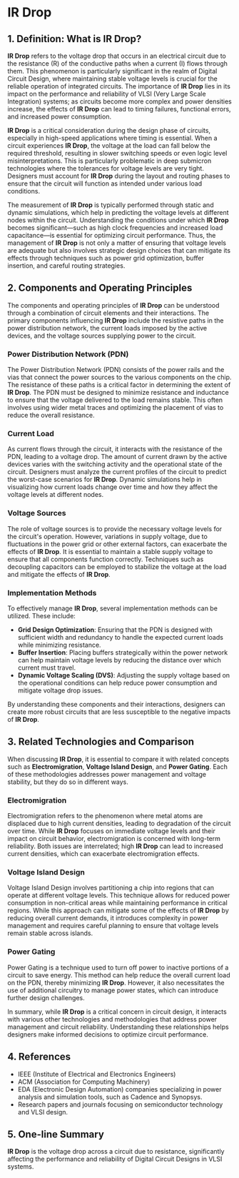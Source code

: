 # IR Drop

## 1. Definition: What is **IR Drop**?
**IR Drop** refers to the voltage drop that occurs in an electrical circuit due to the resistance (R) of the conductive paths when a current (I) flows through them. This phenomenon is particularly significant in the realm of Digital Circuit Design, where maintaining stable voltage levels is crucial for the reliable operation of integrated circuits. The importance of **IR Drop** lies in its impact on the performance and reliability of VLSI (Very Large Scale Integration) systems; as circuits become more complex and power densities increase, the effects of **IR Drop** can lead to timing failures, functional errors, and increased power consumption.

**IR Drop** is a critical consideration during the design phase of circuits, especially in high-speed applications where timing is essential. When a circuit experiences **IR Drop**, the voltage at the load can fall below the required threshold, resulting in slower switching speeds or even logic level misinterpretations. This is particularly problematic in deep submicron technologies where the tolerances for voltage levels are very tight. Designers must account for **IR Drop** during the layout and routing phases to ensure that the circuit will function as intended under various load conditions.

The measurement of **IR Drop** is typically performed through static and dynamic simulations, which help in predicting the voltage levels at different nodes within the circuit. Understanding the conditions under which **IR Drop** becomes significant—such as high clock frequencies and increased load capacitance—is essential for optimizing circuit performance. Thus, the management of **IR Drop** is not only a matter of ensuring that voltage levels are adequate but also involves strategic design choices that can mitigate its effects through techniques such as power grid optimization, buffer insertion, and careful routing strategies.

## 2. Components and Operating Principles
The components and operating principles of **IR Drop** can be understood through a combination of circuit elements and their interactions. The primary components influencing **IR Drop** include the resistive paths in the power distribution network, the current loads imposed by the active devices, and the voltage sources supplying power to the circuit. 

### Power Distribution Network (PDN)
The Power Distribution Network (PDN) consists of the power rails and the vias that connect the power sources to the various components on the chip. The resistance of these paths is a critical factor in determining the extent of **IR Drop**. The PDN must be designed to minimize resistance and inductance to ensure that the voltage delivered to the load remains stable. This often involves using wider metal traces and optimizing the placement of vias to reduce the overall resistance.

### Current Load
As current flows through the circuit, it interacts with the resistance of the PDN, leading to a voltage drop. The amount of current drawn by the active devices varies with the switching activity and the operational state of the circuit. Designers must analyze the current profiles of the circuit to predict the worst-case scenarios for **IR Drop**. Dynamic simulations help in visualizing how current loads change over time and how they affect the voltage levels at different nodes.

### Voltage Sources
The role of voltage sources is to provide the necessary voltage levels for the circuit's operation. However, variations in supply voltage, due to fluctuations in the power grid or other external factors, can exacerbate the effects of **IR Drop**. It is essential to maintain a stable supply voltage to ensure that all components function correctly. Techniques such as decoupling capacitors can be employed to stabilize the voltage at the load and mitigate the effects of **IR Drop**.

### Implementation Methods
To effectively manage **IR Drop**, several implementation methods can be utilized. These include:

- **Grid Design Optimization**: Ensuring that the PDN is designed with sufficient width and redundancy to handle the expected current loads while minimizing resistance.
- **Buffer Insertion**: Placing buffers strategically within the power network can help maintain voltage levels by reducing the distance over which current must travel.
- **Dynamic Voltage Scaling (DVS)**: Adjusting the supply voltage based on the operational conditions can help reduce power consumption and mitigate voltage drop issues.

By understanding these components and their interactions, designers can create more robust circuits that are less susceptible to the negative impacts of **IR Drop**.

## 3. Related Technologies and Comparison
When discussing **IR Drop**, it is essential to compare it with related concepts such as **Electromigration**, **Voltage Island Design**, and **Power Gating**. Each of these methodologies addresses power management and voltage stability, but they do so in different ways.

### Electromigration
Electromigration refers to the phenomenon where metal atoms are displaced due to high current densities, leading to degradation of the circuit over time. While **IR Drop** focuses on immediate voltage levels and their impact on circuit behavior, electromigration is concerned with long-term reliability. Both issues are interrelated; high **IR Drop** can lead to increased current densities, which can exacerbate electromigration effects. 

### Voltage Island Design
Voltage Island Design involves partitioning a chip into regions that can operate at different voltage levels. This technique allows for reduced power consumption in non-critical areas while maintaining performance in critical regions. While this approach can mitigate some of the effects of **IR Drop** by reducing overall current demands, it introduces complexity in power management and requires careful planning to ensure that voltage levels remain stable across islands.

### Power Gating
Power Gating is a technique used to turn off power to inactive portions of a circuit to save energy. This method can help reduce the overall current load on the PDN, thereby minimizing **IR Drop**. However, it also necessitates the use of additional circuitry to manage power states, which can introduce further design challenges.

In summary, while **IR Drop** is a critical concern in circuit design, it interacts with various other technologies and methodologies that address power management and circuit reliability. Understanding these relationships helps designers make informed decisions to optimize circuit performance.

## 4. References
- IEEE (Institute of Electrical and Electronics Engineers)
- ACM (Association for Computing Machinery)
- EDA (Electronic Design Automation) companies specializing in power analysis and simulation tools, such as Cadence and Synopsys.
- Research papers and journals focusing on semiconductor technology and VLSI design.

## 5. One-line Summary
**IR Drop** is the voltage drop across a circuit due to resistance, significantly affecting the performance and reliability of Digital Circuit Designs in VLSI systems.